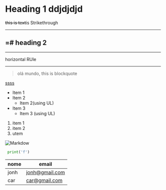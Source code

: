 <!-- Headings -->
# Heading 1 ddjdjdjd
<!-- Strikethrough -->

~~this is text~~is Strikethrough
<!-- Horizontal Rule -->

---
=# heading 2
---
---
horizontal RUle
___
<!-- Strong ->
** this text** is strong

<!-- blockquote -->
> olá mundo, this is blockquote

<!-- links -->
[ssss](https://www.youtube.com/watch?v=HUBNt18RFbo "saaaa")

<!-- UL -->
* Item 1
* Item 2
  * Item 2(using UL)
* Item 3
  * Item 3 (using UL)
 
 <!-- OL -->
 1. item 1
 1. item 2
  1. utem

<!-- Images -->
![Markdow](https://i.pinimg.com/originals/de/f6/96/def69643889ee29e232637646e839064.jpg)

<!-- Github Markdown -->

<!-- Code Blocks -->
```python
 print('f')
```

<!-- Tables -->
| nome | email          |
|----- |--------------- |
| jonh | jonh@gmail.com |
| car  | car@gmail.com  |
